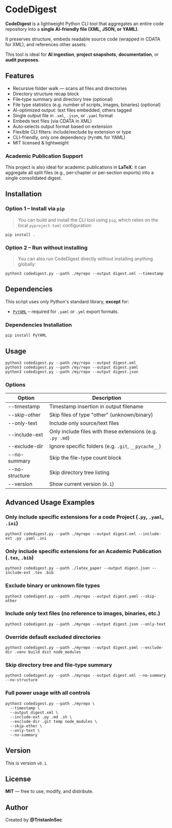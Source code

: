 # CodeDigest

**CodeDigest** is a lightweight Python CLI tool that aggregates an entire code repository into a **single AI‑friendly file (XML, JSON, or YAML)**. 

It preserves structure, embeds readable source code (wrapped in CDATA for XML), and references other assets.

This tool is ideal for **AI ingestion**, **project snapshots**, **documentation**, or **audit purposes**.

## Features

- Recursive folder walk — scans all files and directories
- Directory structure recap block
- File‑type summary and directory tree (optional)  
- File type statistics (e.g. number of scripts, images, binaries) (optional)  
- AI-optimized output: text files embedded, others tagged
- Single output file in `.xml`, `.json`, or `.yaml` format
- Embeds text files (via CDATA in XML) 
- Auto‑selects output format based on extension  
- Flexible CLI filters: include/exclude by extension or type
- CLI-friendly, only one dependency (`PyYAML` for YAML)
- MIT licensed & lightweight

### Academic Publication Support

This project is also ideal for academic publications in **LaTeX**: it can aggregate all split files (e.g., per‑chapter or per‑section exports) into a single consolidated digest.

## Installation

### Option 1 – Install via `pip`

> You can build and install the CLI tool using `pip`, which relies on the local `pyproject.toml` configuration:
```
pip install .
```

### Option 2 – Run without installing

> You can also run CodeDigest directly without installing anything globally:
```
python3 codedigest.py --path ./myrepo --output digest.xml --timestamp
```

## Dependencies

This script uses only Python's standard library, **except** for:

- [`PyYAML`](https://pypi.org/project/PyYAML/) – required for `.yaml` or `.yml` export formats.

### Dependencies Installation

```
pip install PyYAML
```

## Usage

```
python3 codedigest.py --path /my/repo --output digest.xml
python3 codedigest.py --path /my/repo --output digest.yaml
python3 codedigest.py --path /my/repo --output digest.json
```
    
### Options

| Option             | Description |
|--------------------|-------------|
| --timestamp        | Timestamp insertion in output filename |
| --skip-other       | Skip files of type "other" (unknown/binary) |
| --only-text        | Include only source/text files |
| --include-ext      | Only include files with these extensions (e.g. `.py .md`) |
| --exclude-dir      | Ignore specific folders (e.g. `.git`, `__pycache__`) |
| --no-summary       | Skip the file-type count block |
| --no-structure     | Skip directory tree listing |
| --version          | Show current version (`0.1`) |

## Advanced Usage Examples

### Only include specific extensions for a code Project (`.py`, `.yaml`, `.ini`)
```
python3 codedigest.py --path ./myrepo --output digest.xml --include-ext .py .yaml .ini
```

### Only include specific extensions for an Academic Publication (`.tex`, `.bib`)
```
python3 codedigest.py --path ./latex_paper --output digest.json --include-ext .tex .bib
```

### Exclude binary or unknown file types
```
python3 codedigest.py --path ./myrepo --output digest.yaml --skip-other
```

### Include only text files (no reference to images, binaries, etc.)
```
python3 codedigest.py --path ./myrepo --output digest.json --only-text
```

### Override default excluded directories
```
python3 codedigest.py --path ./myrepo --output digest.yaml --exclude-dir .venv build dist node_modules
```

### Skip directory tree and file-type summary
```
python3 codedigest.py --path ./myrepo --output digest.xml --no-summary --no-structure
```

### Full power usage with all controls
```
python3 codedigest.py --path ./myrepo \
  --timestamp \
  --output digest.xml \
  --include-ext .py .md .sh \
  --exclude-dir .git temp node_modules \
  --skip-other \
  --only-text \
  --no-summary
```

## Version

This is version `v0.1`.

## License

**MIT** — free to use, modify, and distribute.

## Author

Created by **@TristanInSec**
